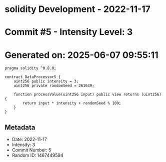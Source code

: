 ﻿# solidity Development - 2022-11-17
# Commit #5 - Intensity Level: 3
# Generated on: 2025-06-07 09:55:11
```solidity
pragma solidity ^0.8.0;

contract DataProcessor5 {
    uint256 public intensity = 3;
    uint256 private randomSeed = 261639;

    function processValue(uint256 input) public view returns (uint256) {
        return input * intensity + randomSeed % 100;
    }
}
```
## Metadata
- Date: 2022-11-17
- Intensity: 3
- Commit Number: 5
- Random ID: 1467449594
